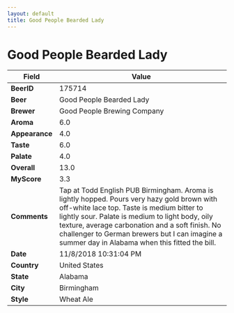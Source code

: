 ```yaml
---
layout: default
title: Good People Bearded Lady
---
```


# Good People Bearded Lady

| Field         | Value     |
|---------------|-----------|
| **BeerID** | 175714 |
| **Beer** | Good People Bearded Lady |
| **Brewer** | Good People Brewing Company |
| **Aroma** | 6.0 |
| **Appearance** | 4.0 |
| **Taste** | 6.0 |
| **Palate** | 4.0 |
| **Overall** | 13.0 |
| **MyScore** | 3.3 |
| **Comments** | Tap at Todd English PUB Birmingham. Aroma is lightly hopped. Pours very hazy gold brown with off-white lace top. Taste is medium bitter to lightly sour. Palate is medium to light body, oily texture, average carbonation and a soft finish. No challenger to German brewers but I can imagine a summer day in Alabama when this fitted the bill. |
| **Date** | 11/8/2018 10:31:04 PM |
| **Country** | United States |
| **State** | Alabama |
| **City** | Birmingham |
| **Style** | Wheat Ale |
